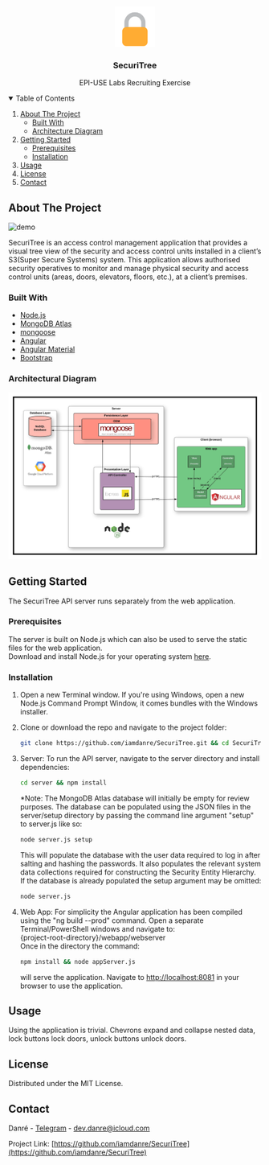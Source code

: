 <!-- PROJECT LOGO -->
<br />
<p align="center">
  <a href="https://github.com/iamdanre/SecuriTree">
    <img src="img/logo.png" alt="Logo" width="80" height="80">
  </a>

  <h3 align="center">SecuriTree</h3>

  <p align="center">
    EPI-USE Labs Recruiting Exercise
    <br />

<!-- TABLE OF CONTENTS -->
<details open="open">
  <summary>Table of Contents</summary>
  <ol>
    <li>
      <a href="#about-the-project">About The Project</a>
      <ul>
        <li><a href="#built-with">Built With</a></li>
        <li><a href="#architectural-diagram">Architecture Diagram</a></li>
      </ul>
    </li>
    <li>
      <a href="#getting-started">Getting Started</a>
      <ul>
        <li><a href="#prerequisites">Prerequisites</a></li>
        <li><a href="#installation">Installation</a></li>
      </ul>
    </li>
    <li><a href="#usage">Usage</a></li>
    <li><a href="#license">License</a></li>
    <li><a href="#contact">Contact</a></li>
  </ol>
</details>

<!-- ABOUT THE PROJECT -->

## About The Project

<img src="img/demo.gif" alt="demo" width="auto" height="auto">

SecuriTree is an access control management application that provides a visual tree view of the security and access control units installed in a client’s S3(Super Secure Systems) system. This application allows authorised security operatives to monitor and manage physical security and access control units (areas, doors, elevators, floors, etc.), at a client’s premises.

### Built With

- [Node.js](https://nodejs.org)
- [MongoDB Atlas](https://www.mongodb.com/cloud/atlas)
- [mongoose](https://mongoosejs.com)
- [Angular](https://angular.io)
- [Angular Material](https://material.angular.io)
- [Bootstrap](https://getbootstrap.com)

### Architectural Diagram

<img src="img/diagram.jpeg" alt="demo" width="auto" height="auto">
<!-- GETTING STARTED -->

## Getting Started

The SecuriTree API server runs separately from the web application.

### Prerequisites

The server is built on Node.js which can also be used to serve the static files for the web application.
<br/>
Download and install Node.js for your operating system [here](https://nodejs.org/en/download).

### Installation

1. Open a new Terminal window. If you're using Windows, open a new Node.js Command Prompt Window, it comes bundles with the Windows installer.

2. Clone or download the repo and navigate to the project folder:
   ```sh
   git clone https://github.com/iamdanre/SecuriTree.git && cd SecuriTree
   ```
3. Server: To run the API server, navigate to the server directory and install dependencies:
   ```sh
   cd server && npm install
   ```
   \*Note: The MongoDB Atlas database will initially be empty for review purposes. The database can be populated using the JSON files in the server/setup directory by passing the command line argument "setup" to server.js like so:
   ```sh
   node server.js setup
   ```
   This will populate the database with the user data required to log in after salting and hashing the passwords. It also populates the relevant system data collections required for constructing the Security Entity Hierarchy.
   <br/>
   If the database is already populated the setup argument may be omitted:
   ```sh
   node server.js
   ```
4. Web App: For simplicity the Angular application has been compiled using the "ng build --prod" command. Open a separate Terminal/PowerShell windows and navigate to:<br/>
   {project-root-directory}/webapp/webserver
   <br/>
   Once in the directory the command:
   ```sh
   npm install && node appServer.js
   ```
   will serve the application.
   Navigate to [http://localhost:8081](http://localhost:8081) in your browser to use the application.

<!-- USAGE -->

## Usage

Using the application is trivial. Chevrons expand and collapse nested data, lock buttons lock doors, unlock buttons unlock doors.

<!-- LICENSE -->

## License

Distributed under the MIT License.

<!-- CONTACT -->

## Contact

Danré - [Telegram](https://t.me/xp_x_qx/) - dev.danre@icloud.com

Project Link: [https://github.com/iamdanre/SecuriTree](https://github.com/iamdanre/SecuriTree)
